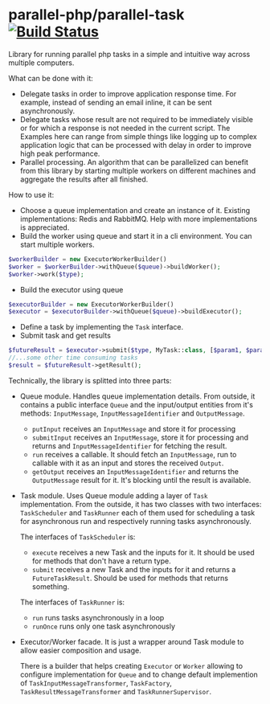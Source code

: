 parallel-php/parallel-task [![Build Status](https://travis-ci.org/parallel-php/parallel-task.svg?branch=master)](https://travis-ci.org/parallel-php/parallel-task)
=============

Library for running parallel php tasks in a simple and intuitive way across multiple computers.

What can be done with it:
- Delegate tasks in order to improve application response time. For example, instead of sending an email inline, it can be sent asynchronously.
- Delegate tasks whose result are not required to be immediately  visible or for which a response is not needed in the current script. The Examples here can range from simple things like logging up to complex application logic that can be processed with delay in order to improve high peak performance.
- Parallel processing. An algorithm that can be parallelized can benefit from this library by starting multiple workers on different machines and aggregate the results after all finished.

How to use it:

- Choose a queue implementation and create an instance of it. Existing implementations: Redis and RabbitMQ. Help with more implementations is appreciated.
- Build the worker using queue and start it in a cli environment. You can start multiple workers.
```php
$workerBuilder = new ExecutorWorkerBuilder()
$worker = $workerBuilder->withQueue($queue)->buildWorker();
$worker->work($type);
```
- Build the executor using queue
```php
$executorBuilder = new ExecutorWorkerBuilder()
$executor = $executorBuilder->withQueue($queue)->buildExecutor();
```
- Define a task by implementing the `Task` interface.
- Submit task and get results
```php
$futureResult = $executor->submit($type, MyTask::class, [$param1, $param2]);
//...some other time consuming tasks
$result = $futureResult->getResult();
```

Technically, the library is splitted into three parts:
- Queue module. Handles queue implementation details. From outside, it contains a public interface `Queue` and the input/output entities from it's methods: `InputMessage`, `InputMessageIdentifier` and `OutputMessage`.
  * `putInput` receives an `InputMessage` and store it for processing
  - `submitInput` receives an `InputMessage`, store it for processing and returns and `InputMessageIdentifier` for fetching the result.
  - `run` receives a callable. It should fetch an `InputMessage`, run to callable with it as an input and stores the received `Output`.
  - `getOutput` receives an `InputMessageIdentifier` and returns the `OutputMessage` result for it. It's blocking until the result is available.

- Task module. Uses Queue module adding a layer of `Task` implementation. From the outside, it has two classes with two interfaces: `TaskScheduler` and `TaskRunner` each of them used for scheduling a task for asynchronous run and respectively running tasks asynchronously.

  The interfaces of `TaskScheduler` is:
  * `execute` receives a new Task and the inputs for it. It should be used for methods that don't have a return type.
  - `submit` receives a new Task and the inputs for it and returns a `FutureTaskResult`. Should be used for methods that returns something.

  The interfaces of `TaskRunner` is:
  * `run` runs tasks asynchronously in a loop
  - `runOnce` runs only one task asynchronously

- Executor/Worker facade. It is just a wrapper around Task module to allow easier composition and usage.

  There is a builder that helps creating `Executor` or `Worker` allowing to configure implementation for `Queue` and to change default implemention of `TaskInputMessageTransformer`, `TaskFactory`, `TaskResultMessageTransformer` and `TaskRunnerSupervisor`.
